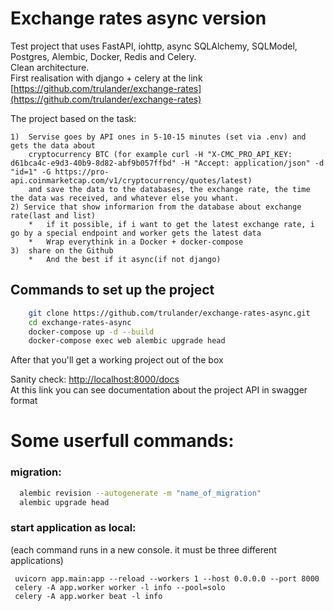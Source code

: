 # Exchange rates async version

Test project that uses FastAPI, iohttp, async SQLAlchemy, SQLModel, Postgres, Alembic, Docker, Redis and Celery. <br>
Clean architecture. <br>
First realisation with django + celery at the link [https://github.com/trulander/exchange-rates](https://github.com/trulander/exchange-rates)

The project based on the task:
```team foundation
1)  Servise goes by API ones in 5-10-15 minutes (set via .env) and gets the data about 
    cryptocurrency BTC (for example curl -H "X-CMC_PRO_API_KEY: d61bca4c-e9d3-40b9-8d82-abf9b057ffbd" -H "Accept: application/json" -d "id=1" -G https://pro-api.coinmarketcap.com/v1/cryptocurrency/quotes/latest)
    and save the data to the databases, the exchange rate, the time the data was received, and whatever else you whant.
2) Service that show informarion from the database about exchange rate(last and list)
    *   if it possible, if i want to get the latest exchange rate, i go by a special endpoint and worker gets the latest data
    *   Wrap everythink in a Docker + docker-compose
3)  share on the Github
    *   And the best if it async(if not django)
```

## Commands to set up the project

```sh
    git clone https://github.com/trulander/exchange-rates-async.git
    cd exchange-rates-async
    docker-compose up -d --build
    docker-compose exec web alembic upgrade head
```

After that you'll get a working project out of the box

Sanity check: [http://localhost:8000/docs](http://localhost:8000/docs) <br>
At this link you can see documentation about the project API in swagger format


# Some userfull commands:
### migration:
```sh
  alembic revision --autogenerate -m "name_of_migration"
  alembic upgrade head

```

### start application as local:
(each command runs in a new console. it must be three different applications)

```shell
 uvicorn app.main:app --reload --workers 1 --host 0.0.0.0 --port 8000
 celery -A app.worker worker -l info --pool=solo
 celery -A app.worker beat -l info

```
